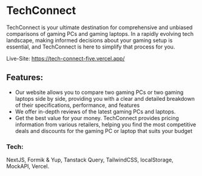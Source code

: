 # TechConnect

TechConnect is your ultimate destination for comprehensive and unbiased comparisons of gaming PCs and gaming laptops. In a rapidly evolving tech landscape, making informed decisions about your gaming setup is essential, and TechConnect is here to simplify that process for you.

Live-Site: https://tech-connect-five.vercel.app/

## Features:

* Our website allows you to compare two gaming PCs or two gaming laptops side by side, providing you with a clear and detailed breakdown of their specifications, performance, and features
* We offer in-depth reviews of the latest gaming PCs and laptops.
* Get the best value for your money. TechConnect provides pricing information from various retailers, helping you find the most competitive deals and discounts for the gaming PC or laptop that suits your budget

### Tech:

NextJS, Formik & Yup, Tanstack Query, TailwindCSS, localStorage, MockAPI, Vercel.


